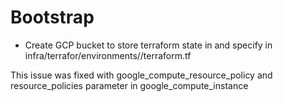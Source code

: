 # Bootstrap

- Create GCP bucket to store terraform state in and specify in infra/terrafor/environments/<environment>/terraform.tf


This issue was fixed with google_compute_resource_policy and resource_policies parameter in google_compute_instance